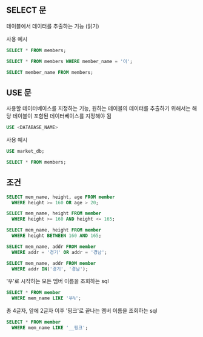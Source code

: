 ## SELECT 문

테이블에서 데이터를 추출하는 기능 (읽기)

사용 예시

```sql
SELECT * FROM members;

SELECT * FROM members WHERE member_name = '이';

SELECT member_name FROM members;
```

## USE 문

사용할 데이터베이스를 지정하는 기능, 원하는 테이블의 데이터를 추출하기 위해서는 해당 테이블이 포함된 데이터베이스를 지정해야 됨

```sql
USE <DATABASE_NAME>
```

사용 예시

```sql
USE market_db;

SELECT * FROM members;
```

## 조건

```sql
SELECT mem_name, height, age FROM member
  WHERE height >= 160 OR age > 20;
```

```sql
SELECT mem_name, height FROM member
  WHERE height >= 160 AND height <= 165;

SELECT mem_name, height FROM member
  WHERE height BETWEEN 160 AND 165;
```

```sql
SELECT mem_name, addr FROM member
  WHERE addr = '경기' OR addr = '경남';

SELECT mem_name, addr FROM member
  WHERE addr IN('경기', '경남');
```

'우'로 시작하는 모든 멤버 이름을 조회하는 sql

```sql
SELECT * FROM member
  WHERE mem_name LIKE '우%';
```

총 4글자, 앞에 2글자 이후 '핑크'로 끝나는 멤버 이름을 조회하는 sql

```sql
SELECT * FROM member
  WHERE mem_name LIKE '__핑크';
```
